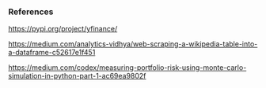 

### References
https://pypi.org/project/yfinance/

https://medium.com/analytics-vidhya/web-scraping-a-wikipedia-table-into-a-dataframe-c52617e1f451

https://medium.com/codex/measuring-portfolio-risk-using-monte-carlo-simulation-in-python-part-1-ac69ea9802f

